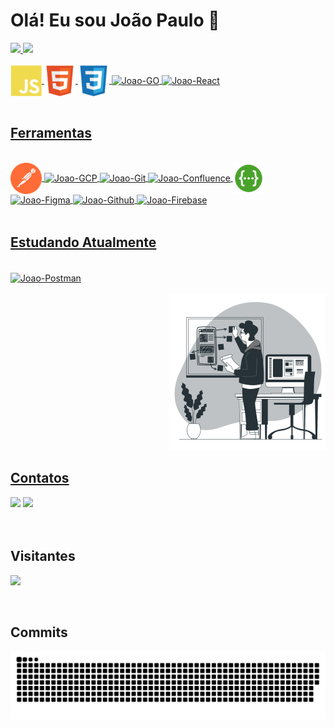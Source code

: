   # Olá! Eu sou João Paulo 👋
  
<div align="left">
  <a href="https://github.com/GitJoaopaulo">
  <img height="150em" src="https://github-readme-stats.vercel.app/api?username=GitJoaoPaulo&show_icons=true&theme=dark&include_all_commits=false&count_private=false"/>
  <img height="150em" src="https://github-readme-stats.vercel.app/api/top-langs/?username=GitJoaoPaulo&layout=compact&langs_count=7&theme=dark"/>
</div>


 
<div style="display: inline_block"><br>
  <img align="center" alt="Joao-Js" height="50" width="50" src="https://raw.githubusercontent.com/devicons/devicon/master/icons/javascript/javascript-plain.svg">
  <img align="center" alt="Joao-HTML" height="50" width="50" src="https://raw.githubusercontent.com/devicons/devicon/master/icons/html5/html5-original.svg">
  <img align="center" alt="Joao-CSS" height="50" width="50" src="https://raw.githubusercontent.com/devicons/devicon/master/icons/css3/css3-original.svg">
  <img align="center" alt="Joao-GO" height="50" width="50" src = "https://cdn.jsdelivr.net/gh/devicons/devicon/icons/go/go-original-wordmark.svg" />
  <img align="center" alt="Joao-React" height="50" width="50" src="https://cdn.jsdelivr.net/gh/devicons/devicon/icons/react/react-original.svg">
</div><br>
  
  
  
 ## Ferramentas
<div style="display: inline_block"><br>
   <img align="center" alt="Joao-Postman" height="50" width="50" src="postman.svg">
   <img align="center" alt="Joao-GCP" height="50" width="50" src="https://cdn.jsdelivr.net/gh/devicons/devicon/icons/googlecloud/googlecloud-original.svg">
   <img align="center" alt="Joao-Git" height="50" width="50" src="https://cdn.jsdelivr.net/gh/devicons/devicon/icons/git/git-original.svg">
   <img align="center" alt="Joao-Confluence" height="50" width="50" src="https://cdn.jsdelivr.net/gh/devicons/devicon/icons/confluence/confluence-original-wordmark.svg">
   <img align="center" alt="Joao-Postman" height="50" width="50" src="swagger.png">
   <img align="center" alt="Joao-Figma" height="50" width="50" src="https://cdn.jsdelivr.net/gh/devicons/devicon/icons/figma/figma-original.svg" />
   <img align="center" alt="Joao-Github" height="50" width="50" src="https://cdn.jsdelivr.net/gh/devicons/devicon/icons/github/github-original.svg"/>
   <img align="center" alt="Joao-Firebase" height="50" width="50" src="https://cdn.jsdelivr.net/gh/devicons/devicon/icons/firebase/firebase-plain-wordmark.svg" />   
 </div><br>
 
 
 
 ## Estudando Atualmente
 <div style="display: inline_block"><br>
    <img align="center" alt="Joao-Postman" height="50" width="50" src="https://cdn.jsdelivr.net/gh/devicons/devicon/icons/react/react-original.svg"/>
 </div></br>
 
 
<div align="right">
  <abbr align="center" ><img id="portfolio" src="Prototyping process-bro.svg" width="250px" height="250px" ></abbr>
</div>


## Contatos
<div>
  <a href = "mailto:joaopaulobt@outlook.com" target="_blank"><img src = "https://img.shields.io/badge/Microsoft_Outlook-0078D4?style=for-the-badge&logo=microsoft-outlook&logoColor=white"></a>
  <a href = "https://www.linkedin.com/in/jo%C3%A3o-paulo-ribeiro-da-silva/" target="_blank"><img src="https://img.shields.io/badge/LinkedIn-0077B5?style=for-the-badge&logo=linkedin&logoColor=white"></a>
</div><br><br>
  
  
  
## Visitantes
<p align="rigth"><img alingn="center" src="https://profile-counter.glitch.me/GitJoaoPaulo/count.svg" /></p><br>
  


## Commits
![Snake animation](https://github.com/GitJoaoPaulo/GitJoaoPaulo/blob/output/github-contribution-grid-snake.svg)
   
